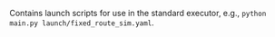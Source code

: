 Contains launch scripts for use in the standard executor, e.g., `python main.py launch/fixed_route_sim.yaml`.